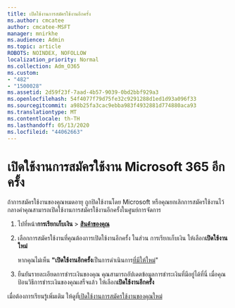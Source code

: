 ```yaml
---
title: เปิดใช้งานการสมัครใช้งานอีกครั้ง
ms.author: cmcatee
author: cmcatee-MSFT
manager: mnirkhe
ms.audience: Admin
ms.topic: article
ROBOTS: NOINDEX, NOFOLLOW
localization_priority: Normal
ms.collection: Adm_O365
ms.custom:
- "482"
- "1500028"
ms.assetid: 2d59f23f-7aad-4b57-9039-0bd2bbf929a3
ms.openlocfilehash: 54f4077f79d75fe32c9291288d1ed1d93a096f33
ms.sourcegitcommit: a98b25fa3cac9ebba983f4932881d774880aca93
ms.translationtype: MT
ms.contentlocale: th-TH
ms.lasthandoff: 05/13/2020
ms.locfileid: "44062663"
---
```

# <a name="reactivate-a-microsoft-365-subscription"></a>เปิดใช้งานการสมัครใช้งาน Microsoft 365 อีกครั้ง

ถ้าการสมัครใช้งานของคุณหมดอายุ ถูกปิดใช้งานโดย Microsoft หรือคุณยกเลิกการสมัครใช้งานไว้กลางคําคุณสามารถเปิดใช้งานการสมัครใช้งานอีกครั้งในศูนย์การจัดการ
  
1. ไปที่หน้า**การเรียกเก็บเงิน** \> **[สินค้าของคุณ](https://go.microsoft.com/fwlink/p/?linkid=842054)**

2. เลือกการสมัครใช้งานที่คุณต้องการเปิดใช้งานอีกครั้ง ในส่วน การเรียกเก็บเงิน ให้เลือก**เปิดใช้งานใหม่**

    หากคุณไม่เห็น **"เปิดใช้งานอีกครั้ง**เป็นการดําเนินการ[ที่มีให้ใหม่](https://docs.microsoft.com/microsoft-365/admin/contact-support-for-business-products)"

3. ยืนยันรายละเอียดการชําระเงินของคุณ คุณสามารถอัปเดตข้อมูลการชําระเงินที่มีอยู่ได้ที่นี่ เมื่อคุณป้อนวิธีการชําระเงินของคุณเสร็จแล้ว ให้เลือก**เปิดใช้งานอีกครั้ง**

เมื่อต้องการเรียนรู้เพิ่มเติม ให้ดูที่[เปิดใช้งานการสมัครใช้งานของคุณใหม่](https://docs.microsoft.com/microsoft-365/commerce/subscriptions/reactivate-your-subscription)